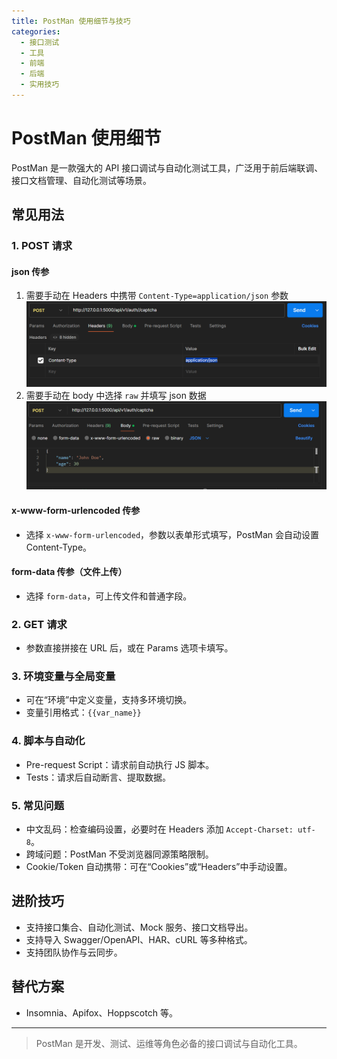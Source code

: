 ```yaml
---
title: PostMan 使用细节与技巧
categories:
  - 接口测试
  - 工具
  - 前端
  - 后端
  - 实用技巧
---
```


# PostMan 使用细节

PostMan 是一款强大的 API 接口调试与自动化测试工具，广泛用于前后端联调、接口文档管理、自动化测试等场景。

## 常见用法

### 1. POST 请求

#### json 传参
1. 需要手动在 Headers 中携带 `Content-Type=application/json` 参数
   ![Content-Type](image-23.png)
2. 需要手动在 body 中选择 `raw` 并填写 json 数据
   ![raw-json](image-24.png)

#### x-www-form-urlencoded 传参
- 选择 `x-www-form-urlencoded`，参数以表单形式填写，PostMan 会自动设置 Content-Type。

#### form-data 传参（文件上传）
- 选择 `form-data`，可上传文件和普通字段。

### 2. GET 请求
- 参数直接拼接在 URL 后，或在 Params 选项卡填写。

### 3. 环境变量与全局变量
- 可在“环境”中定义变量，支持多环境切换。
- 变量引用格式：`{{var_name}}`

### 4. 脚本与自动化
- Pre-request Script：请求前自动执行 JS 脚本。
- Tests：请求后自动断言、提取数据。

### 5. 常见问题
- 中文乱码：检查编码设置，必要时在 Headers 添加 `Accept-Charset: utf-8`。
- 跨域问题：PostMan 不受浏览器同源策略限制。
- Cookie/Token 自动携带：可在“Cookies”或“Headers”中手动设置。

## 进阶技巧
- 支持接口集合、自动化测试、Mock 服务、接口文档导出。
- 支持导入 Swagger/OpenAPI、HAR、cURL 等多种格式。
- 支持团队协作与云同步。

## 替代方案
- Insomnia、Apifox、Hoppscotch 等。

---

> PostMan 是开发、测试、运维等角色必备的接口调试与自动化工具。
